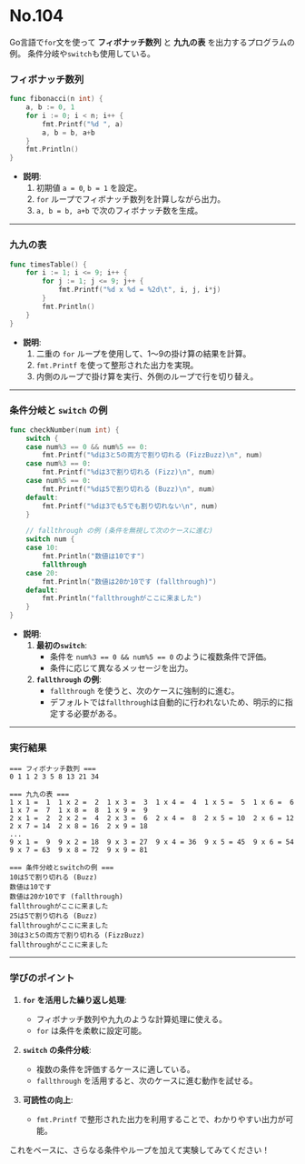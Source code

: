 # No.104

Go言語で`for`文を使って **フィボナッチ数列** と **九九の表** を出力するプログラムの例。
条件分岐や`switch`も使用している。

### **フィボナッチ数列**

```go
func fibonacci(n int) {
	a, b := 0, 1
	for i := 0; i < n; i++ {
		fmt.Printf("%d ", a)
		a, b = b, a+b
	}
	fmt.Println()
}
```

- **説明**:
  1. 初期値 `a = 0`, `b = 1` を設定。
  2. `for` ループでフィボナッチ数列を計算しながら出力。
  3. `a, b = b, a+b` で次のフィボナッチ数を生成。

---

### **九九の表**

```go
func timesTable() {
	for i := 1; i <= 9; i++ {
		for j := 1; j <= 9; j++ {
			fmt.Printf("%d x %d = %2d\t", i, j, i*j)
		}
		fmt.Println()
	}
}
```

- **説明**:
  1. 二重の `for` ループを使用して、1～9の掛け算の結果を計算。
  2. `fmt.Printf` を使って整形された出力を実現。
  3. 内側のループで掛け算を実行、外側のループで行を切り替え。

---

### **条件分岐と `switch` の例**

```go
func checkNumber(num int) {
	switch {
	case num%3 == 0 && num%5 == 0:
		fmt.Printf("%dは3と5の両方で割り切れる (FizzBuzz)\n", num)
	case num%3 == 0:
		fmt.Printf("%dは3で割り切れる (Fizz)\n", num)
	case num%5 == 0:
		fmt.Printf("%dは5で割り切れる (Buzz)\n", num)
	default:
		fmt.Printf("%dは3でも5でも割り切れない\n", num)
	}

	// fallthrough の例 (条件を無視して次のケースに進む)
	switch num {
	case 10:
		fmt.Println("数値は10です")
		fallthrough
	case 20:
		fmt.Println("数値は20か10です (fallthrough)")
	default:
		fmt.Println("fallthroughがここに来ました")
	}
}
```

- **説明**:
  1. **最初の`switch`**:
     - 条件を `num%3 == 0 && num%5 == 0` のように複数条件で評価。
     - 条件に応じて異なるメッセージを出力。
  2. **`fallthrough` の例**:
     - `fallthrough` を使うと、次のケースに強制的に進む。
     - デフォルトでは`fallthrough`は自動的に行われないため、明示的に指定する必要がある。

---

### **実行結果**

```plaintext
=== フィボナッチ数列 ===
0 1 1 2 3 5 8 13 21 34

=== 九九の表 ===
1 x 1 =  1	1 x 2 =  2	1 x 3 =  3	1 x 4 =  4	1 x 5 =  5	1 x 6 =  6	1 x 7 =  7	1 x 8 =  8	1 x 9 =  9
2 x 1 =  2	2 x 2 =  4	2 x 3 =  6	2 x 4 =  8	2 x 5 = 10	2 x 6 = 12	2 x 7 = 14	2 x 8 = 16	2 x 9 = 18
...
9 x 1 =  9	9 x 2 = 18	9 x 3 = 27	9 x 4 = 36	9 x 5 = 45	9 x 6 = 54	9 x 7 = 63	9 x 8 = 72	9 x 9 = 81

=== 条件分岐とswitchの例 ===
10は5で割り切れる (Buzz)
数値は10です
数値は20か10です (fallthrough)
fallthroughがここに来ました
25は5で割り切れる (Buzz)
fallthroughがここに来ました
30は3と5の両方で割り切れる (FizzBuzz)
fallthroughがここに来ました
```

---

### **学びのポイント**

1. **`for` を活用した繰り返し処理**:
   - フィボナッチ数列や九九のような計算処理に使える。
   - `for` は条件を柔軟に設定可能。

2. **`switch` の条件分岐**:
   - 複数の条件を評価するケースに適している。
   - `fallthrough` を活用すると、次のケースに進む動作を試せる。

3. **可読性の向上**:
   - `fmt.Printf` で整形された出力を利用することで、わかりやすい出力が可能。

これをベースに、さらなる条件やループを加えて実験してみてください！

